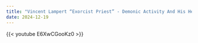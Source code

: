 ```yaml
---
title: "Vincent Lampert “Exorcist Priest” - Demonic Activity And His Heretical Beliefs"
date: 2024-12-19
---
```


{{< youtube E6XwCGooKz0 >}}
